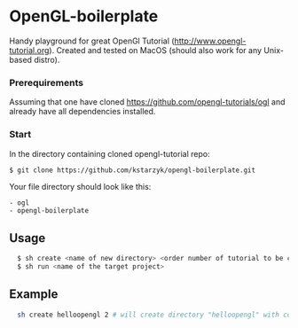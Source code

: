 # OpenGL-boilerplate

Handy playground for great OpenGl Tutorial (http://www.opengl-tutorial.org).
Created and tested on MacOS (should also work for any Unix-based distro).

### Prerequirements

Assuming that one have cloned https://github.com/opengl-tutorials/ogl and already have all dependencies installed.

### Start
In the directory containing cloned opengl-tutorial repo:

```bash
$ git clone https://github.com/kstarzyk/opengl-boilerplate.git
```
Your file directory should look like this:
```
- ogl
- opengl-boilerplate
```


## Usage
```bash
  $ sh create <name of new directory> <order number of tutorial to be copied, default: 1>
  $ sh run <name of the target project>
```

## Example
```bash
  sh create helloopengl 2 # will create directory "helloopengl" with content from tutorial02 and with makefile
```


